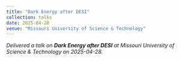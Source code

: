 ```yaml
---
title: "Dark Energy after DESI"
collection: talks
date: 2025-04-28
venue: "Missouri University of Science & Technology"
---
```


*Delivered a talk on **Dark Energy after DESI** at Missouri University of Science & Technology on 2025-04-28.*
